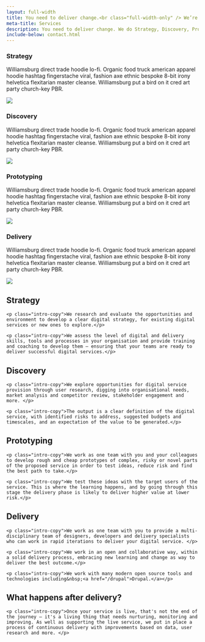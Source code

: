 ```yaml
---
layout: full-width
title: You need to deliver change.<br class="full-width-only" /> We’re ready to help you.
meta-title: Services
description: You need to deliver change. We do Strategy, Discovery, Prototyping, and Delivery.
include-below: contact.html
---
```


<div class="cheese-wedge cheese-wedge--isabelline cheese-wedge--right">
  <div class="cheese-wedge__inner">
  <div class="cheese-wedge__copy">
    <!-- <h2 class="site-heading">Our approch</h2> -->
    <div class="grid">
<div class="grid__row grid__row--1">
      <div class="grid__text grid__text--1">
        <h3 class="site-heading">Strategy</h3>
        <p>Williamsburg direct trade hoodie lo-fi. Organic food truck american apparel hoodie hashtag fingerstache viral, fashion axe ethnic bespoke 8-bit irony helvetica flexitarian master cleanse. Williamsburg put a bird on it cred art party church-key PBR.</p>
      </div>
      <img class="grid__image grid__image--1" src="http://lorempixel.com/800/500/business" />
      </div>
      <div class="grid__row grid__row--2">
      <div class="grid__text grid__text--2">
        <h3 class="site-heading">Discovery</h3>
        <p>Williamsburg direct trade hoodie lo-fi. Organic food truck american apparel hoodie hashtag fingerstache viral, fashion axe ethnic bespoke 8-bit irony helvetica flexitarian master cleanse. Williamsburg put a bird on it cred art party church-key PBR.</p>
      </div>
      <img class="grid__image grid__image--2" src="http://lorempixel.com/800/500/food" />
      </div>
      <div class="grid__row grid__row--3">
      <div class="grid__text grid__text--3">
        <h3 class="site-heading">Prototyping</h3>
        <p>Williamsburg direct trade hoodie lo-fi. Organic food truck american apparel hoodie hashtag fingerstache viral, fashion axe ethnic bespoke 8-bit irony helvetica flexitarian master cleanse. Williamsburg put a bird on it cred art party church-key PBR.</p>
      </div>
      <img class="grid__image grid__image--3" src="http://lorempixel.com/800/500/cats" />
      </div>
      <div class="grid__row grid__row--4">
      <div class="grid__text grid__text--4">
        <h3 class="site-heading">Delivery</h3>
        <p>Williamsburg direct trade hoodie lo-fi. Organic food truck american apparel hoodie hashtag fingerstache viral, fashion axe ethnic bespoke 8-bit irony helvetica flexitarian master cleanse. Williamsburg put a bird on it cred art party church-key PBR.</p>
      </div>
      <img class="grid__image grid__image--4" src="http://lorempixel.com/800/500/city" />
      </div>
    </div>
  </div>
  </div>
</div>

<div class="cheese-wedge cheese-wedge--keppel  cheese-wedge--right">
  <div class="cheese-wedge__inner">
  <div class="cheese-wedge__icon"><i class="icon icon--sign-post"></i></div>
  <div class="cheese-wedge__copy">
    <h2 class="site-heading">Strategy</h2>

    <p class="intro-copy">We research and evaluate the opportunities and environment to develop a clear digital strategy, for existing digital services or new ones to explore.</p>

    <p class="intro-copy">We assess the level of digital and delivery skills, tools and processes in your organisation and provide training and coaching to develop them — ensuring that your teams are ready to deliver successful digital services.</p>
  </div>
  </div>
</div>

<div class="cheese-wedge cheese-wedge--rajah">
  <div class="cheese-wedge__inner">
  <div class="cheese-wedge__icon"><i class="icon icon--magnifying-glass"></i></div>
  <div class="cheese-wedge__copy">
    <h2 class="site-heading">Discovery</h2>

    <p class="intro-copy">We explore opportunities for digital service provision through user research, digging into organisational needs, market analysis and competitor review, stakeholder engagement and more. </p>

    <p class="intro-copy">The output is a clear definition of the digital service, with identified risks to address, suggested budgets and timescales, and an expectation of the value to be generated.</p>
  </div>
  </div>
</div>

<div class="cheese-wedge cheese-wedge--right cheese-wedge--aquamarine">
  <div class="cheese-wedge__inner">
  <div class="cheese-wedge__icon"><i class="icon icon--swiss-army-knife"></i></div>
  <div class="cheese-wedge__copy">
    <h2 class="site-heading">Prototyping</h2>

    <p class="intro-copy">We work as one team with you and your colleagues to develop rough and cheap prototypes of complex, risky or novel parts of the proposed service in order to test ideas, reduce risk and find the best path to take.</p>

    <p class="intro-copy">We test these ideas with the target users of the service. This is where the learning happens, and by going through this stage the delivery phase is likely to deliver higher value at lower risk.</p>
  </div>
  </div>
</div>

<div class="cheese-wedge cheese-wedge--isabelline">
  <div class="cheese-wedge__inner">
  <div class="cheese-wedge__icon"><i class="icon icon--devices"></i></div>
  <div class="cheese-wedge__copy">
    <h2 class="site-heading">Delivery</h2>

    <p class="intro-copy">We work as one team with you to provide a multi-disciplinary team of designers, developers and delivery specialists who can work in rapid iterations to deliver your digital service. </p>

    <p class="intro-copy">We work in an open and collaborative way, within a solid delivery process, embracing new learning and change as way to deliver the best outcome.</p>

    <p class="intro-copy">We work with many modern open source tools and technologies including&nbsp;<a href="/drupal">Drupal.</a></p>
  </div>
  </div>
</div>

<div class="cheese-wedge cheese-wedge--black cheese-wedge--right">
  <div class="cheese-wedge__inner">
  <div class="cheese-wedge__icon"><i class="icon icon--lightbulb"></i></div>
  <div class="cheese-wedge__copy">
    <h2 class="site-heading">What happens after delivery?</h2>

    <p class="intro-copy">Once your service is live, that's not the end of the journey — it's a living thing that needs nurturing, monitoring and improving. As well as supporting the live service, we put in place a process of continuous delivery with improvements based on data, user research and more. </p>
  </div>
  </div>
</div>

